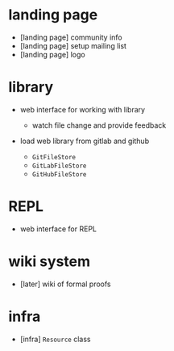 # landing page

- [landing page] community info
- [landing page] setup mailing list
- [landing page] logo

# library

- web interface for working with library

  - watch file change and provide feedback

- load web library from gitlab and github

  - `GitFileStore`
  - `GitLabFileStore`
  - `GitHubFileStore`

# REPL

- web interface for REPL

# wiki system

- [later] wiki of formal proofs

# infra

- [infra] `Resource` class

